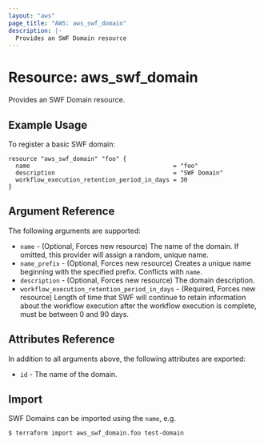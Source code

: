 ```yaml
---
layout: "aws"
page_title: "AWS: aws_swf_domain"
description: |-
  Provides an SWF Domain resource
---
```


# Resource: aws_swf_domain

Provides an SWF Domain resource.

## Example Usage

To register a basic SWF domain:

```hcl
resource "aws_swf_domain" "foo" {
  name                                        = "foo"
  description                                 = "SWF Domain"
  workflow_execution_retention_period_in_days = 30
}
```

## Argument Reference

The following arguments are supported:

* `name` - (Optional, Forces new resource) The name of the domain. If omitted, this provider will assign a random, unique name.
* `name_prefix` - (Optional, Forces new resource) Creates a unique name beginning with the specified prefix. Conflicts with `name`.
* `description` - (Optional, Forces new resource) The domain description.
* `workflow_execution_retention_period_in_days` - (Required, Forces new resource) Length of time that SWF will continue to retain information about the workflow execution after the workflow execution is complete, must be between 0 and 90 days.

## Attributes Reference

In addition to all arguments above, the following attributes are exported:

* `id` - The name of the domain.

## Import

SWF Domains can be imported using the `name`, e.g.

```
$ terraform import aws_swf_domain.foo test-domain
```
